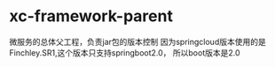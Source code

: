 # xc-framework-parent
微服务的总体父工程，负责jar包的版本控制
因为springcloud版本使用的是Finchley.SR1,这个版本只支持springboot2.0，
所以boot版本是2.0